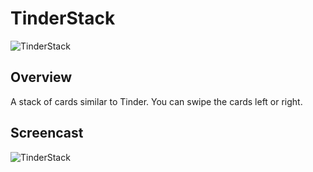 # TinderStack

![TinderStack](https://raw.githubusercontent.com/lawloretienne/TinderStack/master/images/ic_launcher.png)

## Overview

A stack of cards similar to Tinder. You can swipe the cards left or right.

## Screencast

![TinderStack](images/TinderStack_Screencast3.gif)
